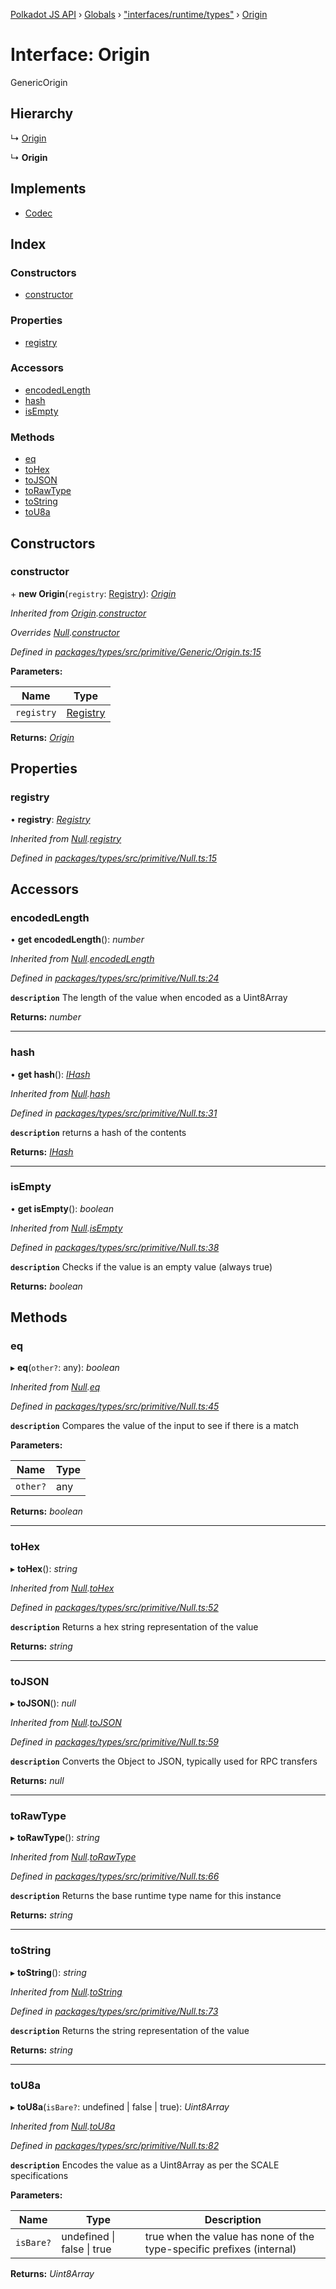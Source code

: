 [Polkadot JS API](../README.md) › [Globals](../globals.md) › ["interfaces/runtime/types"](../modules/_interfaces_runtime_types_.md) › [Origin](_interfaces_runtime_types_.origin.md)

# Interface: Origin

GenericOrigin

## Hierarchy

  ↳ [Origin](../classes/_primitive_generic_origin_.origin.md)

  ↳ **Origin**

## Implements

* [Codec](_types_.codec.md)

## Index

### Constructors

* [constructor](_interfaces_runtime_types_.origin.md#constructor)

### Properties

* [registry](_interfaces_runtime_types_.origin.md#registry)

### Accessors

* [encodedLength](_interfaces_runtime_types_.origin.md#encodedlength)
* [hash](_interfaces_runtime_types_.origin.md#hash)
* [isEmpty](_interfaces_runtime_types_.origin.md#isempty)

### Methods

* [eq](_interfaces_runtime_types_.origin.md#eq)
* [toHex](_interfaces_runtime_types_.origin.md#tohex)
* [toJSON](_interfaces_runtime_types_.origin.md#tojson)
* [toRawType](_interfaces_runtime_types_.origin.md#torawtype)
* [toString](_interfaces_runtime_types_.origin.md#tostring)
* [toU8a](_interfaces_runtime_types_.origin.md#tou8a)

## Constructors

###  constructor

\+ **new Origin**(`registry`: [Registry](_types_.registry.md)): *[Origin](_interfaces_runtime_types_.origin.md)*

*Inherited from [Origin](../classes/_primitive_generic_origin_.origin.md).[constructor](../classes/_primitive_generic_origin_.origin.md#constructor)*

*Overrides [Null](../classes/_primitive_null_.null.md).[constructor](../classes/_primitive_null_.null.md#constructor)*

*Defined in [packages/types/src/primitive/Generic/Origin.ts:15](https://github.com/polkadot-js/api/blob/c8dd26b0d/packages/types/src/primitive/Generic/Origin.ts#L15)*

**Parameters:**

Name | Type |
------ | ------ |
`registry` | [Registry](_types_.registry.md) |

**Returns:** *[Origin](_interfaces_runtime_types_.origin.md)*

## Properties

###  registry

• **registry**: *[Registry](_types_.registry.md)*

*Inherited from [Null](../classes/_primitive_null_.null.md).[registry](../classes/_primitive_null_.null.md#registry)*

*Defined in [packages/types/src/primitive/Null.ts:15](https://github.com/polkadot-js/api/blob/c8dd26b0d/packages/types/src/primitive/Null.ts#L15)*

## Accessors

###  encodedLength

• **get encodedLength**(): *number*

*Inherited from [Null](../classes/_primitive_null_.null.md).[encodedLength](../classes/_primitive_null_.null.md#encodedlength)*

*Defined in [packages/types/src/primitive/Null.ts:24](https://github.com/polkadot-js/api/blob/c8dd26b0d/packages/types/src/primitive/Null.ts#L24)*

**`description`** The length of the value when encoded as a Uint8Array

**Returns:** *number*

___

###  hash

• **get hash**(): *[IHash](_types_.ihash.md)*

*Inherited from [Null](../classes/_primitive_null_.null.md).[hash](../classes/_primitive_null_.null.md#hash)*

*Defined in [packages/types/src/primitive/Null.ts:31](https://github.com/polkadot-js/api/blob/c8dd26b0d/packages/types/src/primitive/Null.ts#L31)*

**`description`** returns a hash of the contents

**Returns:** *[IHash](_types_.ihash.md)*

___

###  isEmpty

• **get isEmpty**(): *boolean*

*Inherited from [Null](../classes/_primitive_null_.null.md).[isEmpty](../classes/_primitive_null_.null.md#isempty)*

*Defined in [packages/types/src/primitive/Null.ts:38](https://github.com/polkadot-js/api/blob/c8dd26b0d/packages/types/src/primitive/Null.ts#L38)*

**`description`** Checks if the value is an empty value (always true)

**Returns:** *boolean*

## Methods

###  eq

▸ **eq**(`other?`: any): *boolean*

*Inherited from [Null](../classes/_primitive_null_.null.md).[eq](../classes/_primitive_null_.null.md#eq)*

*Defined in [packages/types/src/primitive/Null.ts:45](https://github.com/polkadot-js/api/blob/c8dd26b0d/packages/types/src/primitive/Null.ts#L45)*

**`description`** Compares the value of the input to see if there is a match

**Parameters:**

Name | Type |
------ | ------ |
`other?` | any |

**Returns:** *boolean*

___

###  toHex

▸ **toHex**(): *string*

*Inherited from [Null](../classes/_primitive_null_.null.md).[toHex](../classes/_primitive_null_.null.md#tohex)*

*Defined in [packages/types/src/primitive/Null.ts:52](https://github.com/polkadot-js/api/blob/c8dd26b0d/packages/types/src/primitive/Null.ts#L52)*

**`description`** Returns a hex string representation of the value

**Returns:** *string*

___

###  toJSON

▸ **toJSON**(): *null*

*Inherited from [Null](../classes/_primitive_null_.null.md).[toJSON](../classes/_primitive_null_.null.md#tojson)*

*Defined in [packages/types/src/primitive/Null.ts:59](https://github.com/polkadot-js/api/blob/c8dd26b0d/packages/types/src/primitive/Null.ts#L59)*

**`description`** Converts the Object to JSON, typically used for RPC transfers

**Returns:** *null*

___

###  toRawType

▸ **toRawType**(): *string*

*Inherited from [Null](../classes/_primitive_null_.null.md).[toRawType](../classes/_primitive_null_.null.md#torawtype)*

*Defined in [packages/types/src/primitive/Null.ts:66](https://github.com/polkadot-js/api/blob/c8dd26b0d/packages/types/src/primitive/Null.ts#L66)*

**`description`** Returns the base runtime type name for this instance

**Returns:** *string*

___

###  toString

▸ **toString**(): *string*

*Inherited from [Null](../classes/_primitive_null_.null.md).[toString](../classes/_primitive_null_.null.md#tostring)*

*Defined in [packages/types/src/primitive/Null.ts:73](https://github.com/polkadot-js/api/blob/c8dd26b0d/packages/types/src/primitive/Null.ts#L73)*

**`description`** Returns the string representation of the value

**Returns:** *string*

___

###  toU8a

▸ **toU8a**(`isBare?`: undefined | false | true): *Uint8Array*

*Inherited from [Null](../classes/_primitive_null_.null.md).[toU8a](../classes/_primitive_null_.null.md#tou8a)*

*Defined in [packages/types/src/primitive/Null.ts:82](https://github.com/polkadot-js/api/blob/c8dd26b0d/packages/types/src/primitive/Null.ts#L82)*

**`description`** Encodes the value as a Uint8Array as per the SCALE specifications

**Parameters:**

Name | Type | Description |
------ | ------ | ------ |
`isBare?` | undefined &#124; false &#124; true | true when the value has none of the type-specific prefixes (internal)  |

**Returns:** *Uint8Array*
